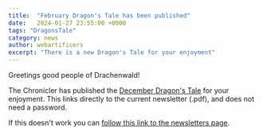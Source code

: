 ```yaml
---
title:  "February Dragon's Tale has been published"
date:   2024-01-27 23:55:00 +0000
tags: "DragonsTale"
category: news
author: webartificers
excerpt: "There is a new Dragon's Tale for your enjoyment"
---
```


Greetings good people of Drachenwald!

The Chronicler has published the [December Dragon's Tale](https://sca.app.neoncrm.com/np/viewDocument?orgId=sca&id=402889498cf79a59018d03c9897a00aa) for your enjoyment. This links directly to the current newsletter (.pdf), and does not need a password. 

If this doesn't work you can [follow this link to the newsletters page](https://sca.app.neoncrm.com/np/clients/sca/neonPage.jsp?pageId=7).

